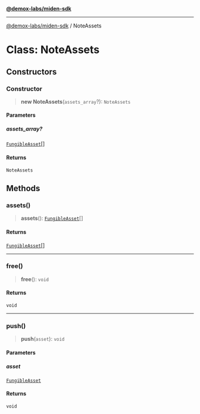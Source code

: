 [**@demox-labs/miden-sdk**](../README.md)

***

[@demox-labs/miden-sdk](../README.md) / NoteAssets

# Class: NoteAssets

## Constructors

### Constructor

> **new NoteAssets**(`assets_array`?): `NoteAssets`

#### Parameters

##### assets\_array?

[`FungibleAsset`](FungibleAsset.md)[]

#### Returns

`NoteAssets`

## Methods

### assets()

> **assets**(): [`FungibleAsset`](FungibleAsset.md)[]

#### Returns

[`FungibleAsset`](FungibleAsset.md)[]

***

### free()

> **free**(): `void`

#### Returns

`void`

***

### push()

> **push**(`asset`): `void`

#### Parameters

##### asset

[`FungibleAsset`](FungibleAsset.md)

#### Returns

`void`
